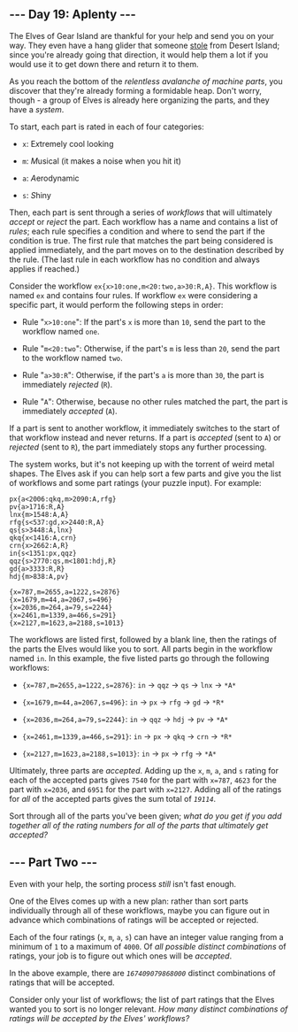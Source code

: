## --- Day 19: Aplenty --- ##

The Elves of Gear Island are thankful for your help and send you on
your way. They even have a hang glider that someone [stole](9) from
Desert Island; since you're already going that direction, it would help
them a lot if you would use it to get down there and return it to them.

As you reach the bottom of the *relentless avalanche of machine parts*,
you discover that they're already forming a formidable heap. Don't
worry, though - a group of Elves is already here organizing the parts,
and they have a *system*.

To start, each part is rated in each of four categories:

  * `x`: E*x*tremely cool looking

  * `m`: *M*usical (it makes a noise when you hit it)

  * `a`: *A*erodynamic

  * `s`: *S*hiny

Then, each part is sent through a series of *workflows* that will
ultimately *accept* or *reject* the part. Each workflow has a name and
contains a list of *rules*; each rule specifies a condition and where
to send the part if the condition is true. The first rule that matches
the part being considered is applied immediately, and the part moves on
to the destination described by the rule. (The last rule in each
workflow has no condition and always applies if reached.)

Consider the workflow `ex{x>10:one,m<20:two,a>30:R,A}`. This workflow
is named `ex` and contains four rules. If workflow `ex` were
considering a specific part, it would perform the following steps in
order:

  * Rule "`x>10:one`": If the part's `x` is more than `10`, send the
    part to the workflow named `one`.

  * Rule "`m<20:two`": Otherwise, if the part's `m` is less than `20`,
    send the part to the workflow named `two`.

  * Rule "`a>30:R`": Otherwise, if the part's `a` is more than `30`,
    the part is immediately *rejected* (`R`).

  * Rule "`A`": Otherwise, because no other rules matched the part, the
    part is immediately *accepted* (`A`).

If a part is sent to another workflow, it immediately switches to the
start of that workflow instead and never returns. If a part is *accepted*
(sent to `A`) or *rejected* (sent to `R`), the part immediately stops
any further processing.

The system works, but it's not keeping up with the torrent of weird
metal shapes. The Elves ask if you can help sort a few parts and give
you the list of workflows and some part ratings (your puzzle input).
For example:

    px{a<2006:qkq,m>2090:A,rfg}
    pv{a>1716:R,A}
    lnx{m>1548:A,A}
    rfg{s<537:gd,x>2440:R,A}
    qs{s>3448:A,lnx}
    qkq{x<1416:A,crn}
    crn{x>2662:A,R}
    in{s<1351:px,qqz}
    qqz{s>2770:qs,m<1801:hdj,R}
    gd{a>3333:R,R}
    hdj{m>838:A,pv}
    
    {x=787,m=2655,a=1222,s=2876}
    {x=1679,m=44,a=2067,s=496}
    {x=2036,m=264,a=79,s=2244}
    {x=2461,m=1339,a=466,s=291}
    {x=2127,m=1623,a=2188,s=1013}

The workflows are listed first, followed by a blank line, then the
ratings of the parts the Elves would like you to sort. All parts begin
in the workflow named `in`. In this example, the five listed parts go
through the following workflows:

  * `{x=787,m=2655,a=1222,s=2876}`: `in` -> `qqz` -> `qs` -> `lnx` -> `*A*`

  * `{x=1679,m=44,a=2067,s=496}`: `in` -> `px` -> `rfg` -> `gd` -> `*R*`

  * `{x=2036,m=264,a=79,s=2244}`: `in` -> `qqz` -> `hdj` -> `pv` -> `*A*`

  * `{x=2461,m=1339,a=466,s=291}`: `in` -> `px` -> `qkq` -> `crn` -> `*R*`

  * `{x=2127,m=1623,a=2188,s=1013}`: `in` -> `px` -> `rfg` -> `*A*`

Ultimately, three parts are *accepted*. Adding up the `x`, `m`, `a`,
and `s` rating for each of the accepted parts gives `7540` for the part
with `x=787`, `4623` for the part with `x=2036`, and `6951` for the
part with `x=2127`. Adding all of the ratings for *all* of the accepted
parts gives the sum total of *`19114`*.

Sort through all of the parts you've been given; *what do you get if
you add together all of the rating numbers for all of the parts that
ultimately get accepted?*

## --- Part Two --- ##

Even with your help, the sorting process *still* isn't fast enough.

One of the Elves comes up with a new plan: rather than sort parts
individually through all of these workflows, maybe you can figure out
in advance which combinations of ratings will be accepted or rejected.

Each of the four ratings (`x`, `m`, `a`, `s`) can have an integer value
ranging from a minimum of `1` to a maximum of `4000`. Of *all possible
distinct combinations* of ratings, your job is to figure out which ones
will be *accepted*.

In the above example, there are *`167409079868000`* distinct
combinations of ratings that will be accepted.

Consider only your list of workflows; the list of part ratings that the
Elves wanted you to sort is no longer relevant. *How many distinct
combinations of ratings will be accepted by the Elves' workflows?*
